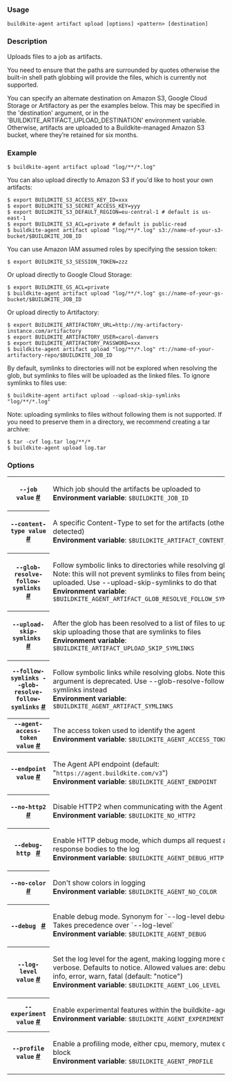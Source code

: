 <!--
  _____   ____    _   _  ____ _______   ______ _____ _____ _______
 |  __ \ / __ \  | \ | |/ __ \__   __| |  ____|  __ \_   _|__   __|
 | |  | | |  | | |  \| | |  | | | |    | |__  | |  | || |    | |
 | |  | | |  | | | . ` | |  | | | |    |  __| | |  | || |    | |
 | |__| | |__| | | |\  | |__| | | |    | |____| |__| || |_   | |
 |_____/ \____/  |_| \_|\____/  |_|    |______|_____/_____|  |_|

This file is auto-generated by scripts/update-agent-help.sh, please update the
agent CLI help in https://github.com/buildkite/agent and run the generation
script.

-->

### Usage

`buildkite-agent artifact upload [options] <pattern> [destination]`

### Description

Uploads files to a job as artifacts.

You need to ensure that the paths are surrounded by quotes otherwise the
built-in shell path globbing will provide the files, which is currently not
supported.

You can specify an alternate destination on Amazon S3, Google Cloud Storage
or Artifactory as per the examples below. This may be specified in the
&#39;destination&#39; argument, or in the &#39;BUILDKITE_ARTIFACT_UPLOAD_DESTINATION&#39;
environment variable.  Otherwise, artifacts are uploaded to a
Buildkite-managed Amazon S3 bucket, where they’re retained for six months.

### Example

```shell
$ buildkite-agent artifact upload "log/**/*.log"
```

You can also upload directly to Amazon S3 if you&#39;d like to host your own artifacts:

```shell
$ export BUILDKITE_S3_ACCESS_KEY_ID=xxx
$ export BUILDKITE_S3_SECRET_ACCESS_KEY=yyy
$ export BUILDKITE_S3_DEFAULT_REGION=eu-central-1 # default is us-east-1
$ export BUILDKITE_S3_ACL=private # default is public-read
$ buildkite-agent artifact upload "log/**/*.log" s3://name-of-your-s3-bucket/$BUILDKITE_JOB_ID
```

You can use Amazon IAM assumed roles by specifying the session token:

```shell
$ export BUILDKITE_S3_SESSION_TOKEN=zzz
```

Or upload directly to Google Cloud Storage:

```shell
$ export BUILDKITE_GS_ACL=private
$ buildkite-agent artifact upload "log/**/*.log" gs://name-of-your-gs-bucket/$BUILDKITE_JOB_ID
```

Or upload directly to Artifactory:

```shell
$ export BUILDKITE_ARTIFACTORY_URL=http://my-artifactory-instance.com/artifactory
$ export BUILDKITE_ARTIFACTORY_USER=carol-danvers
$ export BUILDKITE_ARTIFACTORY_PASSWORD=xxx
$ buildkite-agent artifact upload "log/**/*.log" rt://name-of-your-artifactory-repo/$BUILDKITE_JOB_ID
```

By default, symlinks to directories will not be explored when resolving the glob, but symlinks to
files will be uploaded as the linked files. To ignore symlinks to files use:

```shell
$ buildkite-agent artifact upload --upload-skip-symlinks "log/**/*.log"
```

Note: uploading symlinks to files without following them is not supported.
If you need to preserve them in a directory, we recommend creating a tar archive:

```shell
$ tar -cvf log.tar log/**/*
$ buildkite-agent upload log.tar
```

### Options

<!-- vale off -->

<table class="Docs__attribute__table">
<tr id="job"><th><code>--job value</code> <a class="Docs__attribute__link" href="#job">#</a></th><td><p>Which job should the artifacts be uploaded to<br /><strong>Environment variable</strong>: <code>$BUILDKITE_JOB_ID</code></p></td></tr>
<tr id="content-type"><th><code>--content-type value</code> <a class="Docs__attribute__link" href="#content-type">#</a></th><td><p>A specific Content-Type to set for the artifacts (otherwise detected)<br /><strong>Environment variable</strong>: <code>$BUILDKITE_ARTIFACT_CONTENT_TYPE</code></p></td></tr>
<tr id="glob-resolve-follow-symlinks"><th><code>--glob-resolve-follow-symlinks </code> <a class="Docs__attribute__link" href="#glob-resolve-follow-symlinks">#</a></th><td><p>Follow symbolic links to directories while resolving globs. Note: this will not prevent symlinks to files from being uploaded. Use --upload-skip-symlinks to do that<br /><strong>Environment variable</strong>: <code>$BUILDKITE_AGENT_ARTIFACT_GLOB_RESOLVE_FOLLOW_SYMLINKS</code></p></td></tr>
<tr id="upload-skip-symlinks"><th><code>--upload-skip-symlinks </code> <a class="Docs__attribute__link" href="#upload-skip-symlinks">#</a></th><td><p>After the glob has been resolved to a list of files to upload, skip uploading those that are symlinks to files<br /><strong>Environment variable</strong>: <code>$BUILDKITE_ARTIFACT_UPLOAD_SKIP_SYMLINKS</code></p></td></tr>
<tr id="follow-symlinks"><th><code>--follow-symlinks --glob-resolve-follow-symlinks</code> <a class="Docs__attribute__link" href="#follow-symlinks">#</a></th><td><p>Follow symbolic links while resolving globs. Note this argument is deprecated. Use --glob-resolve-follow-symlinks instead<br /><strong>Environment variable</strong>: <code>$BUILDKITE_AGENT_ARTIFACT_SYMLINKS</code></p></td></tr>
<tr id="agent-access-token"><th><code>--agent-access-token value</code> <a class="Docs__attribute__link" href="#agent-access-token">#</a></th><td><p>The access token used to identify the agent<br /><strong>Environment variable</strong>: <code>$BUILDKITE_AGENT_ACCESS_TOKEN</code></p></td></tr>
<tr id="endpoint"><th><code>--endpoint value</code> <a class="Docs__attribute__link" href="#endpoint">#</a></th><td><p>The Agent API endpoint (default: "<code>https://agent.buildkite.com/v3</code>")<br /><strong>Environment variable</strong>: <code>$BUILDKITE_AGENT_ENDPOINT</code></p></td></tr>
<tr id="no-http2"><th><code>--no-http2 </code> <a class="Docs__attribute__link" href="#no-http2">#</a></th><td><p>Disable HTTP2 when communicating with the Agent API.<br /><strong>Environment variable</strong>: <code>$BUILDKITE_NO_HTTP2</code></p></td></tr>
<tr id="debug-http"><th><code>--debug-http </code> <a class="Docs__attribute__link" href="#debug-http">#</a></th><td><p>Enable HTTP debug mode, which dumps all request and response bodies to the log<br /><strong>Environment variable</strong>: <code>$BUILDKITE_AGENT_DEBUG_HTTP</code></p></td></tr>
<tr id="no-color"><th><code>--no-color </code> <a class="Docs__attribute__link" href="#no-color">#</a></th><td><p>Don't show colors in logging<br /><strong>Environment variable</strong>: <code>$BUILDKITE_AGENT_NO_COLOR</code></p></td></tr>
<tr id="debug"><th><code>--debug </code> <a class="Docs__attribute__link" href="#debug">#</a></th><td><p>Enable debug mode. Synonym for `--log-level debug`. Takes precedence over `--log-level`<br /><strong>Environment variable</strong>: <code>$BUILDKITE_AGENT_DEBUG</code></p></td></tr>
<tr id="log-level"><th><code>--log-level value</code> <a class="Docs__attribute__link" href="#log-level">#</a></th><td><p>Set the log level for the agent, making logging more or less verbose. Defaults to notice. Allowed values are: debug, info, error, warn, fatal (default: "notice")<br /><strong>Environment variable</strong>: <code>$BUILDKITE_AGENT_LOG_LEVEL</code></p></td></tr>
<tr id="experiment"><th><code>--experiment value</code> <a class="Docs__attribute__link" href="#experiment">#</a></th><td><p>Enable experimental features within the buildkite-agent<br /><strong>Environment variable</strong>: <code>$BUILDKITE_AGENT_EXPERIMENT</code></p></td></tr>
<tr id="profile"><th><code>--profile value</code> <a class="Docs__attribute__link" href="#profile">#</a></th><td><p>Enable a profiling mode, either cpu, memory, mutex or block<br /><strong>Environment variable</strong>: <code>$BUILDKITE_AGENT_PROFILE</code></p></td></tr>
</table>

<!-- vale on -->
